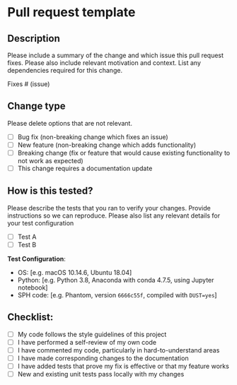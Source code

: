 # Pull request template

## Description

Please include a summary of the change and which issue this pull request fixes. Please also include relevant motivation and context. List any dependencies required for this change.

Fixes # (issue)

## Change type

Please delete options that are not relevant.

+ [ ] Bug fix (non-breaking change which fixes an issue)
+ [ ] New feature (non-breaking change which adds functionality)
+ [ ] Breaking change (fix or feature that would cause existing functionality to not work as expected)
+ [ ] This change requires a documentation update

## How is this tested?

Please describe the tests that you ran to verify your changes. Provide instructions so we can reproduce. Please also list any relevant details for your test configuration

+ [ ] Test A
+ [ ] Test B

**Test Configuration**:

+ OS: [e.g. macOS 10.14.6, Ubuntu 18.04]
+ Python: [e.g. Python 3.8, Anaconda with conda 4.7.5, using Jupyter notebook]
+ SPH code: [e.g. Phantom, version `6666c55f`, compiled with `DUST=yes`]

## Checklist:

+ [ ] My code follows the style guidelines of this project
+ [ ] I have performed a self-review of my own code
+ [ ] I have commented my code, particularly in hard-to-understand areas
+ [ ] I have made corresponding changes to the documentation
+ [ ] I have added tests that prove my fix is effective or that my feature works
+ [ ] New and existing unit tests pass locally with my changes
